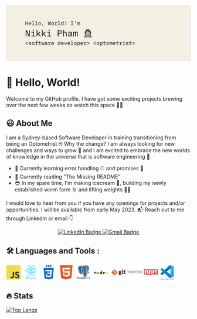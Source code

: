 ![Cover photo of piknik GitHub](/Banner.png)


# :wave: Hello, World! 
Welcome to my GitHub profile. I have got some exciting projects brewing over the next few weeks so watch this space :woman_cook:

## :smiley: About Me 
I am a Sydney-based Software Developer in training transitioning from being an Optometrist :nerd_face:
Why the change? I am always looking for new challenges and ways to grow :seedling: and I am excited to embrace the new worlds of knowledge in the universe that is software engineering :milky_way:

* :pencil: Currently learning error handling :baseball: and promises :handshake:
* :open_book: Currently reading "The Missing README"
* :sunglasses: In my spare time, I'm making icecream :icecream:, building my newly established worm farm :worm: and lifting weights :weight_lifting_woman:


I would love to hear from you if you have any openings for projects and/or opportunities. I will be available from early May 2023. :mailbox_with_mail: Reach out to me through LinkedIn or email :point_down:

<div id="badges" align="center">
  <a href="https://www.linkedin.com/in/nikkipham/">
    <img src="https://img.shields.io/badge/LinkedIn-0077B5?style=for-the-badge&logo=linkedin&logoColor=white" alt="LinkedIn Badge"/>
  </a>
    <a href="mailto: nikki.piknik@gmail.com">
    <img src="https://img.shields.io/badge/Gmail-D14836?style=for-the-badge&logo=gmail&logoColor=white" alt="Gmail Badge"/>
  </a>
</div>

## :hammer_and_wrench: Languages and Tools :
<div>
  <img src="https://github.com/devicons/devicon/blob/master/icons/javascript/javascript-original.svg" title="JavaScript" alt="JavaScript" width="40" height="40"/>&nbsp;
  <img src="https://github.com/devicons/devicon/blob/master/icons/react/react-original-wordmark.svg" title="React" alt="React" width="40" height="40"/>&nbsp;
  <img src="https://github.com/devicons/devicon/blob/master/icons/css3/css3-plain-wordmark.svg"  title="CSS3" alt="CSS" width="40" height="40"/>&nbsp;
  <img src="https://github.com/devicons/devicon/blob/master/icons/html5/html5-original.svg" title="HTML5" alt="HTML" width="40" height="40"/>&nbsp;
  <img src="https://github.com/devicons/devicon/blob/master/icons/postgresql/postgresql-original-wordmark.svg" title="PostgreSQL"  alt="PostgreSQL" width="40" height="40"/>&nbsp;
  <img src="https://github.com/devicons/devicon/blob/master/icons/nodejs/nodejs-original-wordmark.svg" title="NodeJS" alt="NodeJS" width="40" height="40"/>&nbsp;
  <img src="https://github.com/devicons/devicon/blob/master/icons/git/git-original-wordmark.svg" title="Git" **alt="Git" width="40" height="40"/>
  <img src="https://github.com/devicons/devicon/blob/master/icons/express/express-original-wordmark.svg" title="Express" **alt="Express" width="40" height="40"/>
    <img src="https://github.com/devicons/devicon/blob/master/icons/npm/npm-original-wordmark.svg" title="npm" **alt="npm" width="40" height="40"/>
   <img src="https://github.com/devicons/devicon/blob/master/icons/vscode/vscode-original-wordmark.svg" title="npm" **alt="npm" width="40" height="40"/>
</div>

## :fire: Stats

[![Top Langs](https://github-readme-stats.vercel.app/api/top-langs/?username=pik-nik&theme=omni)](https://github.com/anuraghazra/github-readme-stats)

<!--
**pik-nik/pik-nik** is a ✨ _special_ ✨ repository because its `README.md` (this file) appears on your GitHub profile.


Here are some ideas to get you started:

- 🔭 I’m currently working on ...
- 🌱 I’m currently learning ...
- 👯 I’m looking to collaborate on ...
- 🤔 I’m looking for help with ...
- 💬 Ask me about ...
- 📫 How to reach me: ...
- 😄 Pronouns: ...
- ⚡ Fun fact: ...
-->
